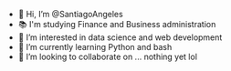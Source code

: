 - 👋 Hi, I’m @SantiagoAngeles
- 📚 I'm studying Finance and Business administration 
- 👀 I’m interested in data science and web development
- 🌱 I’m currently learning Python and bash
- 💞️ I’m looking to collaborate on ... nothing yet lol

<!---
SantiagoAngeles/SantiagoAngeles is a ✨ special ✨ repository because its `README.md` (this file) appears on your GitHub profile.
You can click the Preview link to take a look at your changes.
--->
